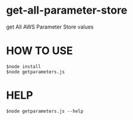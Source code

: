 # get-all-parameter-store

get All AWS Parameter Store values

# HOW TO USE

```
$node install
$node getparameters.js
```

# HELP

```
$node getparameters.js --help
```
